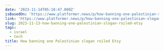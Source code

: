 ```yaml
---
date: '2023-11-14T05:18:47.000Z'
isBasedOn: 'https://www.platformer.news/p/how-banning-one-palestinian-slogan'
link: 'https://www.platformer.news/p/how-banning-one-palestinian-slogan'
slug: 2023-11-13-how-banning-one-palestinian-slogan-roiled-etsy
tags:
  - israel
  - tech
title: How banning one Palestinian slogan roiled Etsy
---
```

 
